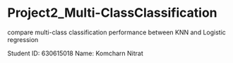 # Project2_Multi-ClassClassification
compare multi-class classification performance between KNN and Logistic regression

Student ID: 630615018
Name: Komcharn Nitrat
